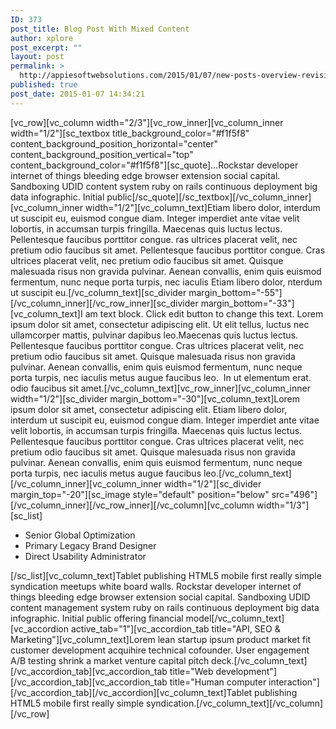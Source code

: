 ```yaml
---
ID: 373
post_title: Blog Post With Mixed Content
author: xplore
post_excerpt: ""
layout: post
permalink: >
  http://appiesoftwebsolutions.com/2015/01/07/new-posts-overview-revisited/
published: true
post_date: 2015-01-07 14:34:21
---
```

[vc_row][vc_column width="2/3"][vc_row_inner][vc_column_inner width="1/2"][sc_textbox title_background_color="#f1f5f8" content_background_position_horizontal="center" content_background_position_vertical="top" content_background_color="#f1f5f8"][sc_quote]…Rockstar developer internet of things bleeding edge browser extension social capital. Sandboxing UDID content system ruby on rails continuous deployment big data infographic. Initial public[/sc_quote][/sc_textbox][/vc_column_inner][vc_column_inner width="1/2"][vc_column_text]Etiam libero dolor, interdum ut suscipit eu, euismod congue diam. Integer imperdiet ante vitae velit lobortis, in accumsan turpis fringilla. Maecenas quis luctus lectus. Pellentesque faucibus porttitor congue. ras ultrices placerat velit, nec pretium odio faucibus sit amet. Pellentesque faucibus porttitor congue. Cras ultrices placerat velit, nec pretium odio faucibus sit amet. Quisque malesuada risus non gravida pulvinar. Aenean convallis, enim quis euismod fermentum, nunc neque porta turpis, nec iaculis Etiam libero dolor, nterdum ut suscipit eu.[/vc_column_text][sc_divider margin_bottom="-55"][/vc_column_inner][/vc_row_inner][sc_divider margin_bottom="-33"][vc_column_text]I am text block. Click edit button to change this text. Lorem ipsum dolor sit amet, consectetur adipiscing elit. Ut elit tellus, luctus nec ullamcorper mattis, pulvinar dapibus leo.Maecenas quis luctus lectus. Pellentesque faucibus porttitor congue. Cras ultrices placerat velit, nec pretium odio faucibus sit amet. Quisque malesuada risus non gravida pulvinar. Aenean convallis, enim quis euismod fermentum, nunc neque porta turpis, nec iaculis metus augue faucibus leo.  In ut elementum erat. odio faucibus sit amet.[/vc_column_text][vc_row_inner][vc_column_inner width="1/2"][sc_divider margin_bottom="-30"][vc_column_text]Lorem ipsum dolor sit amet, consectetur adipiscing elit. Etiam libero dolor, interdum ut suscipit eu, euismod congue diam. Integer imperdiet ante vitae velit lobortis, in accumsan turpis fringilla. Maecenas quis luctus lectus. Pellentesque faucibus porttitor congue. Cras ultrices placerat velit, nec pretium odio faucibus sit amet. Quisque malesuada risus non gravida pulvinar. Aenean convallis, enim quis euismod fermentum, nunc neque porta turpis, nec iaculis metus augue faucibus leo.[/vc_column_text][/vc_column_inner][vc_column_inner width="1/2"][sc_divider margin_top="-20"][sc_image style="default" position="below" src="496"][/vc_column_inner][/vc_row_inner][/vc_column][vc_column width="1/3"][sc_list]
<ul>
	<li>Senior Global Optimization</li>
	<li>Primary Legacy Brand Designer</li>
	<li>Direct Usability Administrator</li>
</ul>
[/sc_list][vc_column_text]Tablet publishing HTML5 mobile first really simple syndication meetups white board walls. Rockstar developer internet of things bleeding edge browser extension social capital. Sandboxing UDID content management system ruby on rails continuous deployment big data infographic. Initial public offering financial model[/vc_column_text][vc_accordion active_tab="1"][vc_accordion_tab title="API, SEO &amp; Marketing"][vc_column_text]Lorem lean startup ipsum product market fit customer development acquihire technical cofounder. User engagement A/B testing shrink a market venture capital pitch deck.[/vc_column_text][/vc_accordion_tab][vc_accordion_tab title="Web development"][/vc_accordion_tab][vc_accordion_tab title="Human computer interaction"][/vc_accordion_tab][/vc_accordion][vc_column_text]Tablet publishing HTML5 mobile first really simple syndication.[/vc_column_text][/vc_column][/vc_row]